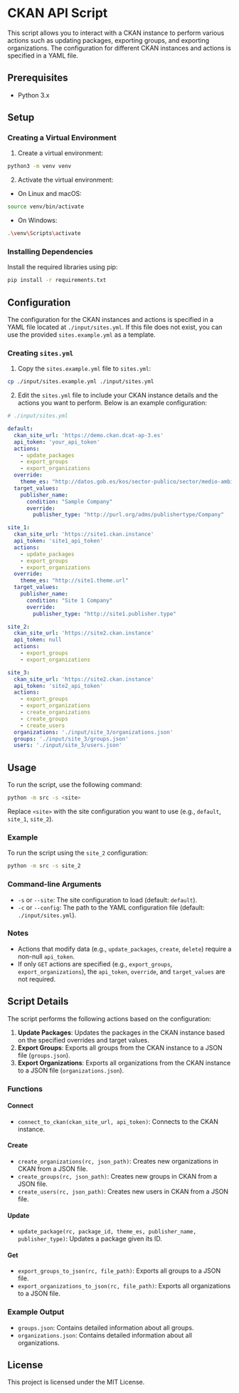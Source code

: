 # CKAN API Script

This script allows you to interact with a CKAN instance to perform various actions such as updating packages, exporting groups, and exporting organizations. The configuration for different CKAN instances and actions is specified in a YAML file.

## Prerequisites

- Python 3.x

## Setup

### Creating a Virtual Environment

1. Create a virtual environment:

```sh
python3 -m venv venv
```

2. Activate the virtual environment:

- On Linux and macOS:

```sh
source venv/bin/activate
```

- On Windows:

```sh
.\venv\Scripts\activate
```

### Installing Dependencies

Install the required libraries using pip:

```sh
pip install -r requirements.txt
```

## Configuration

The configuration for the CKAN instances and actions is specified in a YAML file located at `./input/sites.yml`. If this file does not exist, you can use the provided `sites.example.yml` as a template.

### Creating `sites.yml`

1. Copy the `sites.example.yml` file to `sites.yml`:

```sh
cp ./input/sites.example.yml ./input/sites.yml
```

2. Edit the `sites.yml` file to include your CKAN instance details and the actions you want to perform. Below is an example configuration:

```yaml
# ./input/sites.yml

default:
  ckan_site_url: 'https://demo.ckan.dcat-ap-3.es'
  api_token: 'your_api_token'
  actions:
    - update_packages
    - export_groups
    - export_organizations
  override:
    theme_es: "http://datos.gob.es/kos/sector-publico/sector/medio-ambiente"
  target_values:
    publisher_name:
      condition: "Sample Company"
      override:
        publisher_type: "http://purl.org/adms/publishertype/Company"

site_1:
  ckan_site_url: 'https://site1.ckan.instance'
  api_token: 'site1_api_token'
  actions:
    - update_packages
    - export_groups
    - export_organizations
  override:
    theme_es: "http://site1.theme.url"
  target_values:
    publisher_name:
      condition: "Site 1 Company"
      override:
        publisher_type: "http://site1.publisher.type"

site_2:
  ckan_site_url: 'https://site2.ckan.instance'
  api_token: null
  actions:
    - export_groups
    - export_organizations

site_3:
  ckan_site_url: 'https://site2.ckan.instance'
  api_token: 'site2_api_token'
  actions:
    - export_groups
    - export_organizations
    - create_organizations
    - create_groups
    - create_users
  organizations: './input/site_3/organizations.json'
  groups: './input/site_3/groups.json'
  users: './input/site_3/users.json'

```

## Usage

To run the script, use the following command:

```sh
python -m src -s <site>
```

Replace `<site>` with the site configuration you want to use (e.g., `default`, `site_1`, `site_2`).

### Example

To run the script using the `site_2` configuration:

```sh
python -m src -s site_2
```

### Command-line Arguments

- `-s` or `--site`: The site configuration to load (default: `default`).
- `-c` or `--config`: The path to the YAML configuration file (default: `./input/sites.yml`).

### Notes

- Actions that modify data (e.g., `update_packages`, `create`, `delete`) require a non-null `api_token`.
- If only `GET` actions are specified (e.g., `export_groups`, `export_organizations`), the `api_token`, `override`, and `target_values` are not required.

## Script Details

The script performs the following actions based on the configuration:

1. **Update Packages**: Updates the packages in the CKAN instance based on the specified overrides and target values.
2. **Export Groups**: Exports all groups from the CKAN instance to a JSON file (`groups.json`).
3. **Export Organizations**: Exports all organizations from the CKAN instance to a JSON file (`organizations.json`).

### Functions

#### Connect

- `connect_to_ckan(ckan_site_url, api_token)`: Connects to the CKAN instance.

#### Create

- `create_organizations(rc, json_path)`: Creates new organizations in CKAN from a JSON file.
- `create_groups(rc, json_path)`: Creates new groups in CKAN from a JSON file.
- `create_users(rc, json_path)`: Creates new users in CKAN from a JSON file.

#### Update

- `update_package(rc, package_id, theme_es, publisher_name, publisher_type)`: Updates a package given its ID.

#### Get

- `export_groups_to_json(rc, file_path)`: Exports all groups to a JSON file.
- `export_organizations_to_json(rc, file_path)`: Exports all organizations to a JSON file.


### Example Output

- `groups.json`: Contains detailed information about all groups.
- `organizations.json`: Contains detailed information about all organizations.

## License

This project is licensed under the MIT License.
